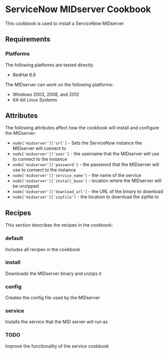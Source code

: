 # ServiceNow MIDserver Cookbook

This cookbook is used to install a ServiceNow MIDserver

## Requirements

### Platforms

The following platforms are tested directly

- RedHat 6.6

The MIDserver can work on the following platforms:

- Windows 2003, 2008, and 2012
- 64-bit Linux Systems

## Attributes

The following attributes affect how the cookbook will install and configure the MIDserver:

- `node['midserver']['url']` - Sets the ServiceNow instance the MIDserver will connect to
- `node['midserver']['user']` - the username that the MIDserver will use to connect to the instance
- `node['midserver']['password']` - the password that the MIDserver will use to connect to the instance
- `node['midserver']['service_name']` - the name of the service
- `node['midserver']['install_base']` - location where the MIDserver will be unzipped
- `node['midserver']['download_url']` - the URL of the binary to download
- `node['midserver']['zipfile']` - the location to download the zipfile to

## Recipes

This section describes the recipes in the cookbook:

### default

Includes all recipes in the cookbook

### install

Downloads the MIDserver binary and unzips it

### config

Creates the config file used by the MIDserver

### service

Installs the service that the MID server will run as

### TODO

Improve the functionality of the service cookbook
